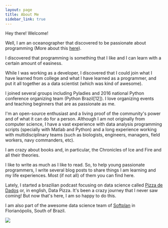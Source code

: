 ```yaml
---
layout: page
title: About Me
sidebar_link: true
---
```


Hey there! Welcome!


Well, I am an oceanographer that discovered to be passionate about programming (More about this [here](http://leportella.com/pt-br/2016/03/13/de-oceanografa-para-programadora.html)).

I discovered that programming is something that I like and I can learn with a certain amount of easiness. 

While I was working as a developer, I discovered that I could join what I have learned from college and what I have learned as a programmer, and put it all together as a data scientist 
(which was kind of awesome). 

I joined several groups including Pyladies and 2016 national Python conference organizing team (Python Brazil[12]). I love organizing events and teaching beginners that are as passionate as me.

I'm an open-source enthusiast and a living proof of the community's power and of what it can do for a person.
Although I am not originally from computer science, I have a vast experience with data analysis programming scripts (specially with Matlab and Python) and a long 
experience working with multidisciplinary teams (such as biologists, engineers, 
managers, field workers, navy commanders, etc).

I am crazy about books and, in particular, the Chronicles of
Ice and Fire and all their theories. 

I like to write as much as I like to read. So, to help young passionate programmers, I write several blog posts to share things I am learning and my life experiences. 
Most (if not all) of them you can find here.

Lately, I started a brazilian podcast focusing on data science called [Pizza de Dados](http://podcast.datascience.pizza) or, in english, Data Pizza.
It's been a crazy journey that I never saw coming! But now that's here, I am so happy to do this.

I am also part of the awesome data science team of <a href="http://softplan.com.br" target="_blank">Softplan</a> in Florianópolis, South of Brazil.

![](https://i.imgur.com/gVatGhc.jpg)
